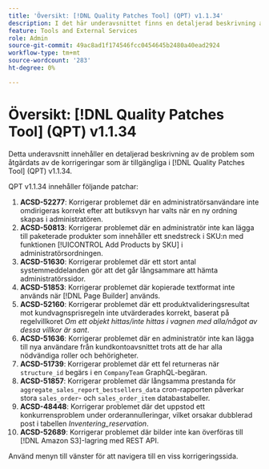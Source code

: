 ```yaml
---
title: 'Översikt: [!DNL Quality Patches Tool] (QPT) v1.1.34'
description: I det här underavsnittet finns en detaljerad beskrivning av de problem som åtgärdats av de korrigeringar som finns i  [!DNL Quality Patches Tool] (QPT) v1.1.34.
feature: Tools and External Services
role: Admin
source-git-commit: 49ac8ad1f174546fcc0454645b2480a40ead2924
workflow-type: tm+mt
source-wordcount: '283'
ht-degree: 0%

---
```


# Översikt: [!DNL Quality Patches Tool] (QPT) v1.1.34

Detta underavsnitt innehåller en detaljerad beskrivning av de problem som åtgärdats av de korrigeringar som är tillgängliga i [!DNL Quality Patches Tool] (QPT) v1.1.34.

QPT v1.1.34 innehåller följande patchar:

1. **ACSD-52277**: Korrigerar problemet där en administratörsanvändare inte omdirigeras korrekt efter att butiksvyn har valts när en ny ordning skapas i administratören.
1. **ACSD-50813**: Korrigerar problemet där en administratör inte kan lägga till paketerade produkter som innehåller ett snedstreck i SKU:n med funktionen [!UICONTROL Add Products by SKU] i administratörsordningen.
1. **ACSD-51630**: Korrigerar problemet där ett stort antal systemmeddelanden gör att det går långsammare att hämta administratörssidor.
1. **ACSD-51853**: Korrigerar problemet där kopierade textformat inte används när [!DNL Page Builder] används.
1. **ACSD-52160**: Korrigerar problemet där ett produktvalideringsresultat mot kundvagnsprisregeln inte utvärderades korrekt, baserat på regelvillkoret *Om ett objekt hittas/inte hittas i vagnen med alla/något av dessa villkor är sant*.
1. **ACSD-51636**: Korrigerar problemet där en administratör inte kan lägga till nya användare från kundkontoavsnittet trots att de har alla nödvändiga roller och behörigheter.
1. **ACSD-51739**: Korrigerar problemet där ett fel returneras när `structure_id` begärs i en `CompanyTeam` GraphQL-begäran.
1. **ACSD-51857**: Korrigerar problemet där långsamma prestanda för `aggregate_sales_report_bestsellers_data` cron-rapporten påverkar stora `sales_order`- och `sales_order_item` databastabeller.
1. **ACSD-48448**: Korrigerar problemet där det uppstod ett konkurrensproblem under orderannulleringar, vilket orsakar dubblerad post i tabellen *Inventering_reservation*.
1. **ACSD-52689**: Korrigerar problemet där bilder inte kan överföras till [!DNL Amazon S3]-lagring med REST API.

Använd menyn till vänster för att navigera till en viss korrigeringssida.
